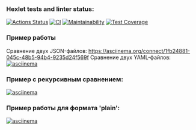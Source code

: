 ### Hexlet tests and linter status:
[![Actions Status](https://github.com/adelnapier/python-project-50/actions/workflows/hexlet-check.yml/badge.svg)](https://github.com/adelnapier/python-project-50/actions)
[![CI](https://github.com/adelnapier/python-project-50/actions/workflows/ci.yml/badge.svg)](https://github.com/adelnapier/python-project-50/actions/workflows/ci.yml)
[![Maintainability](https://api.codeclimate.com/v1/badges/6c250cf1e958f0cbf051/maintainability)](https://codeclimate.com/github/adelnapier/python-project-50/maintainability)
[![Test Coverage](https://api.codeclimate.com/v1/badges/6c250cf1e958f0cbf051/test_coverage)](https://codeclimate.com/github/adelnapier/python-project-50/test_coverage)

### Пример работы
Сравнение двух JSON-файлов: https://asciinema.org/connect/1fb24881-045c-48b5-94b4-9235d24f569f 
Сравнение двух YAML-файлов:
[![asciinema](https://asciinema.org/a/xaWQYwqOETN0uJom6fVEMkROC.svg)](https://asciinema.org/a/xaWQYwqOETN0uJom6fVEMkROC)
### Пример с рекурсивным сравнением:
[![asciinema](https://asciinema.org/a/IuFabT82cEdGpV8kEAYxWdxpC.svg)](https://asciinema.org/a/IuFabT82cEdGpV8kEAYxWdxpC)
### Пример работы для формата 'plain':
[![asciinema](https://asciinema.org/a/c9Q9O5DTloOftGNWQs9ZzbrxN.png)](https://asciinema.org/a/c9Q9O5DTloOftGNWQs9ZzbrxN)
